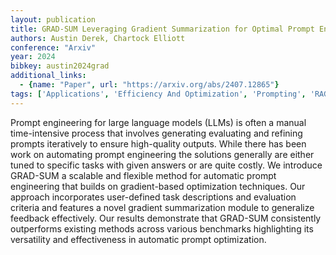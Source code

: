```yaml
---
layout: publication
title: GRAD-SUM Leveraging Gradient Summarization for Optimal Prompt Engineering
authors: Austin Derek, Chartock Elliott
conference: "Arxiv"
year: 2024
bibkey: austin2024grad
additional_links:
  - {name: "Paper", url: "https://arxiv.org/abs/2407.12865"}
tags: ['Applications', 'Efficiency And Optimization', 'Prompting', 'RAG']
---
```

Prompt engineering for large language models (LLMs) is often a manual time-intensive process that involves generating evaluating and refining prompts iteratively to ensure high-quality outputs. While there has been work on automating prompt engineering the solutions generally are either tuned to specific tasks with given answers or are quite costly. We introduce GRAD-SUM a scalable and flexible method for automatic prompt engineering that builds on gradient-based optimization techniques. Our approach incorporates user-defined task descriptions and evaluation criteria and features a novel gradient summarization module to generalize feedback effectively. Our results demonstrate that GRAD-SUM consistently outperforms existing methods across various benchmarks highlighting its versatility and effectiveness in automatic prompt optimization.
